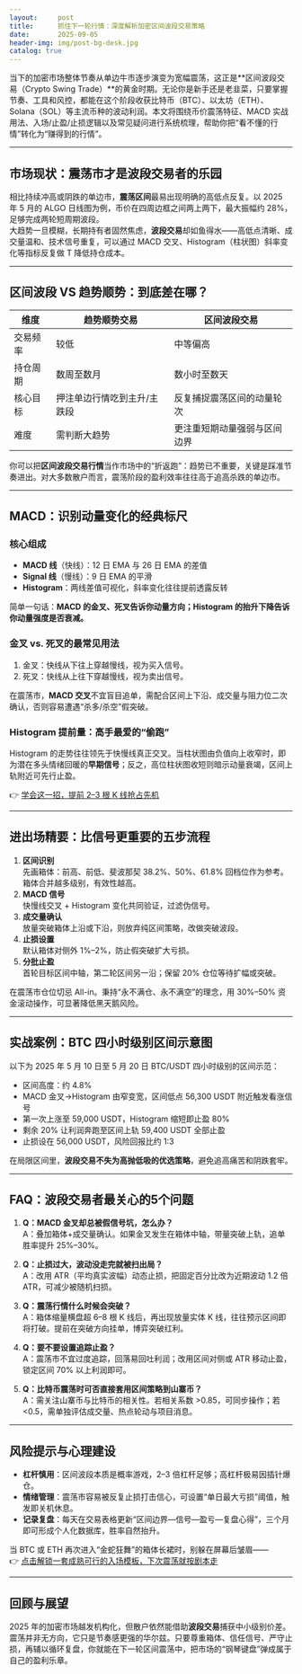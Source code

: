 ```yaml
---
layout:     post
title:      抓住下一轮行情：深度解析加密区间波段交易策略
date:       2025-09-05
header-img: img/post-bg-desk.jpg
catalog: true
---
```


当下的加密市场整体节奏从单边牛市逐步演变为宽幅震荡，这正是**区间波段交易（Crypto Swing Trade）**的黄金时期。无论你是新手还是老韭菜，只要掌握节奏、工具和风控，都能在这个阶段收获比特币（BTC）、以太坊（ETH）、Solana（SOL）等主流币种的波动利润。本文将围绕币价震荡特征、MACD 实战用法、入场/止盈/止损逻辑以及常见疑问进行系统梳理，帮助你把“看不懂的行情”转化为“赚得到的行情”。

---

## 市场现状：震荡市才是波段交易者的乐园

相比持续冲高或阴跌的单边市，**震荡区间**最易出现明确的高低点反复。以 2025 年 5 月的 ALGO 日线图为例，币价在四周边框之间两上两下，最大振幅约 28%，足够完成两轮短周期波段。  
大趋势一旦模糊，长期持有者固然焦虑，**波段交易**却如鱼得水——高低点清晰、成交量温和、技术信号重复，可以通过 MACD 交叉、Histogram（柱状图）斜率变化等指标反复做 T 降低持仓成本。

---

## 区间波段 VS 趋势顺势：到底差在哪？

| 维度 | 趋势顺势交易 | 区间波段交易 |
|---|---|---|
| 交易频率 | 较低 | 中等偏高 |
| 持仓周期 | 数周至数月 | 数小时至数天 |
| 核心目标 | 押注单边行情吃到主升/主跌段 | 反复捕捉震荡区间的动量轮次 |
| 难度 | 需判断大趋势 | 更注重短期动量强弱与区间边界 |

你可以把**区间波段交易行情**当作市场中的“折返跑”：趋势已不重要，关键是踩准节奏进出。对大多数散户而言，震荡阶段的盈利效率往往高于追高杀跌的单边市。

---

## MACD：识别动量变化的经典标尺

### 核心组成
- **MACD 线**（快线）：12 日 EMA 与 26 日 EMA 的差值
- **Signal 线**（慢线）：9 日 EMA 的平滑
- **Histogram**：两线差值可视化，斜率变化往往提前透露反转

简单一句话：**MACD 的金叉、死叉告诉你动量方向；Histogram 的抬升下降告诉你动量强度是否衰减。**

### 金叉 vs. 死叉的最常见用法
1. 金叉：快线从下往上穿越慢线，视为买入信号。  
2. 死叉：快线从上往下穿越慢线，视为卖出信号。  

在震荡市，**MACD 交叉**不宜盲目追单，需配合区间上下沿、成交量与阻力位二次确认，否则容易遭遇“杀多/杀空”假突破。

### Histogram 提前量：高手最爱的“偷跑”
Histogram 的走势往往领先于快慢线真正交叉。当柱状图由负值向上收窄时，即为潜在多头情绪回暖的**早期信号**；反之，高位柱状图收短则暗示动量衰竭，区间上轨附近可先行止盈。  

👉 [学会这一招，提前 2–3 根 K 线抢占先机](https://okxdog.com/)

---

## 进出场精要：比信号更重要的五步流程

1. **区间识别**  
   先画箱体：前高、前低、斐波那契 38.2%、50%、61.8% 回档位作为参考。箱体合并越多级别，有效性越高。
2. **MACD 信号**  
   快慢线交叉 + Histogram 变化共同验证，过滤伪信号。
3. **成交量确认**  
   放量突破箱体上沿或下沿，则放弃纯区间策略，改做突破波段。
4. **止损设置**  
   默认箱体对侧外 1%–2%，防止假突破扩大亏损。
5. **分批止盈**  
   首轮目标区间中轴，第二轮区间另一沿；保留 20% 仓位等待扩幅或突破。

在震荡市仓位切忌 All-in。秉持“永不满仓、永不满空”的理念，用 30%–50% 资金滚动操作，可显著降低黑天鹅风险。

---

## 实战案例：BTC 四小时级别区间示意图

以下为 2025 年 5 月 10 日至 5 月 20 日 BTC/USDT 四小时级别的区间示范：  

- 区间高度：约 4.8%  
- MACD 金叉→Histogram 由窄变宽，区间低点 56,300 USDT 附近触发看涨信号  
- 第一次上涨至 59,000 USDT，Histogram 缩短即止盈 80%  
- 剩余 20% 让利润奔跑至区间上轨 59,400 USDT 全部止盈  
- 止损设在 56,000 USDT，风险回报比约 1:3  

在局限区间里，**波段交易不失为高抛低吸的优选策略**，避免追高痛苦和阴跌套牢。

---

## FAQ：波段交易者最关心的5个问题

1. **Q：MACD 金叉却总被假信号坑，怎么办？**  
   A：叠加箱体+成交量确认。如果金叉发生在箱体中轴，带量突破上轨，追单胜率提升 25%–30%。

2. **Q：止损过大，波动没走完就被扫出局？**  
   A：改用 ATR（平均真实波幅）动态止损，把固定百分比改为近期波动 1.2 倍 ATR，可减少被随机扫损。

3. **Q：震荡行情什么时候会突破？**  
   A：箱体缩量横盘超 6–8 根 K 线后，再出现放量实体 K 线，往往预示区间即将打破。提前在突破方向挂单，博弈突破红利。

4. **Q：要不要设置追踪止盈？**  
   A：震荡市不宜过度追踪，回落易回吐利润；改用区间对侧或 ATR 移动止盈，锁定区间 70% 以上利润即可。

5. **Q：比特币震荡时可否直接套用区间策略到山寨币？**  
   A：需关注山寨币与比特币的相关性。若相关系数 >0.85，可同步操作；若 <0.5，需单独评估成交量、热点轮动与项目消息。

---

## 风险提示与心理建设

- **杠杆慎用**：区间波段本质是概率游戏，2–3 倍杠杆足够；高杠杆极易因插针爆仓。  
- **情绪管理**：震荡市容易被反复止损打击信心，可设置“单日最大亏损”阈值，触发即关机休息。  
- **记录复盘**：每天在交易表格更新“区间边界—信号—盈亏—复盘心得”，三个月即可形成个人化数据库，胜率自然抬升。

当 BTC 或 ETH 再次进入“金蛇狂舞”的箱体长裙时，别躲在屏幕后皱眉——  
👉 [点击解锁一套成熟可行的入场模板，下次震荡就按剧本走](https://okxdog.com/)  

---

## 回顾与展望

2025 年的加密市场越发机构化，但散户依然能借助**波段交易**捕获中小级别价差。震荡并非无方向，它只是节奏感更强的华尔兹。只要尊重箱体、信任信号、严守止损，再辅以循环复盘，你就能在下一轮区间震荡中，把市场的“钢琴键盘”弹成属于自己的盈利乐章。